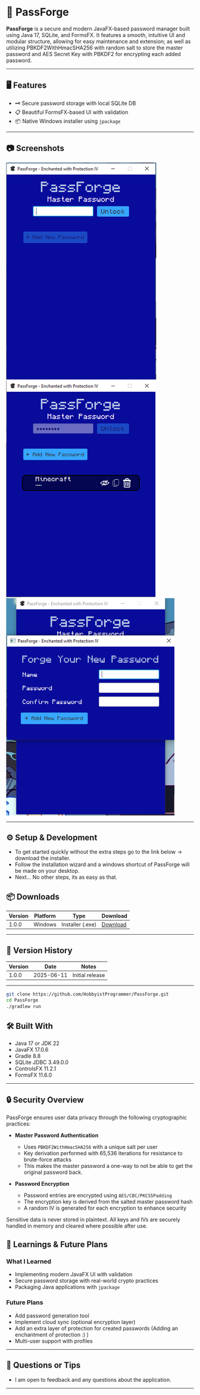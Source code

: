 # 🔐 PassForge

**PassForge** is a secure and modern JavaFX-based password manager built using Java 17, SQLite, and FormsFX. It features a smooth, intuitive UI and modular structure, allowing for easy maintenance and extension; as well as utilizing PBKDF2WithHmacSHA256 with random salt to store the master password and AES Secret Key with PBKDF2 for encrypting each added password.

---
## 🖥 Features

- 🗝 Secure password storage with local SQLite DB
- 📋 Beautiful FormsFX-based UI with validation
- 📦 Native Windows installer using `jpackage`

---

## 📷 Screenshots

<!-- Replace with actual paths to your screenshots -->
![Main Window](screenshots/home.png)
![Password Listings](screenshots/home_password.png)
![Add Entry Form](screenshots/home_add.png)

---

## ⚙️ Setup & Development
- To get started quickly without the extra steps go to the link below -> download the installer.
- Follow the installation wizard and a windows shortcut of PassForge will be made on your desktop.
- Next... No other steps, its as easy as that.
  
## 📦 Downloads

| Version | Platform | Type | Download |
|---------|----------|------|----------|
| 1.0.0   | Windows  | Installer (.exe) | [Download](https://github.com/HobbyistProgrammer/PassForge/blob/main/installer/PassForgeInstaller.exe) |

---

## 🧪 Version History

| Version | Date       | Notes                    |
|---------|------------|--------------------------|
| 1.0.0   | 2025-06-11 | Initial release          |

---

```bash
git clone https://github.com/HobbyistProgrammer/PassForge.git
cd PassForge
./gradlew run
```

## 🛠 Built With

- Java 17 or JDK 22
- JavaFX 17.0.6
- Gradle 8.8
- SQLite JDBC 3.49.0.0
- ControlsFX 11.2.1
- FormsFX 11.6.0

---

## 🔒 Security Overview

PassForge ensures user data privacy through the following cryptographic practices:

- **Master Password Authentication**
  - Uses `PBKDF2WithHmacSHA256` with a unique salt per user
  - Key derivation performed with 65,536 iterations for resistance to brute-force attacks
  - This makes the master password a one-way to not be able to get the original password back.

- **Password Encryption**
  - Password entries are encrypted using `AES/CBC/PKCS5Padding`
  - The encryption key is derived from the salted master password hash
  - A random IV is generated for each encryption to enhance security

Sensitive data is never stored in plaintext. All keys and IVs are securely handled in memory and cleared where possible after use.

## 🧠 Learnings & Future Plans

### What I Learned
- Implementing modern JavaFX UI with validation
- Secure password storage with real-world crypto practices
- Packaging Java applications with `jpackage`

### Future Plans
- Add password generation tool
- Implement cloud sync (optional encryption layer)
- Add an extra layer of protection for created passwords (Adding an enchantment of protection :) )
- Multi-user support with profiles

---

## 🤝 Questions or Tips
- I am open to feedback and any questions about the application.

---
